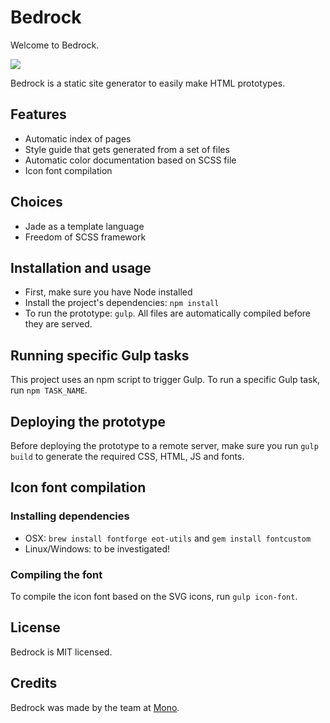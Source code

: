 # Bedrock

Welcome to Bedrock.

<img src="http://cl.ly/image/0P431F2v341t/flintstones-the-flintstones-7558485-302-225.jpg">

Bedrock is a static site generator to easily make HTML prototypes.

## Features

* Automatic index of pages
* Style guide that gets generated from a set of files
* Automatic color documentation based on SCSS file
* Icon font compilation

## Choices

* Jade as a template language
* Freedom of SCSS framework

## Installation and usage

* First, make sure you have Node installed
* Install the project's dependencies: `npm install`
* To run the prototype: `gulp`. All files are automatically compiled before they are served.

## Running specific Gulp tasks

This project uses an npm script to trigger Gulp. To run a specific Gulp task, run `npm TASK_NAME`.

## Deploying the prototype

Before deploying the prototype to a remote server, make sure you run `gulp build` to generate the required CSS, HTML, JS and fonts.

## Icon font compilation

### Installing dependencies

* OSX: `brew install fontforge eot-utils` and `gem install fontcustom`
* Linux/Windows: to be investigated!

### Compiling the font

To compile the icon font based on the SVG icons, run `gulp icon-font`.

## License

Bedrock is MIT licensed.

## Credits

Bedrock was made by the team at <a href="http://mono.company">Mono</a>.